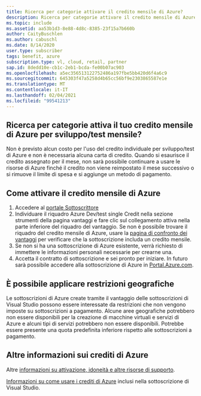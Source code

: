 ```yaml
---
title: Ricerca per categorie attivare il credito mensile di Azure?
description: Ricerca per categorie attivare il credito mensile di Azure incluso con la sottoscrizione di Visual Studio?
ms.topic: include
ms.assetid: aa53b1d3-8e88-4d8c-8385-23f15a7b660b
author: CaityBuschlen
ms.author: cabuschl
ms.date: 8/14/2020
user.type: subscriber
tags: benefit, azure
subscription.type: vl, cloud, retail, partner
sap.id: 8dedd10e-cb1c-2eb1-bcda-fe00b07ac903
ms.openlocfilehash: a5ec356513122752486a197fbe5bb420d6f4a6c9
ms.sourcegitcommit: 645303f47a5258d4b65cc56bf9e2303865587e1e
ms.translationtype: MT
ms.contentlocale: it-IT
ms.lasthandoff: 02/04/2021
ms.locfileid: "99541213"
---
```

## <a name="how-do-i-activate-my-monthly-azure-devtest-individual-credit"></a>Ricerca per categorie attiva il tuo credito mensile di Azure per sviluppo/test mensile? 

Non è previsto alcun costo per l'uso del credito individuale per sviluppo/test di Azure e non è necessaria alcuna carta di credito. Quando si esaurisce il credito assegnato per il mese, non sarà possibile continuare a usare le risorse di Azure finché il credito non viene reimpostato il mese successivo o si rimuove il limite di spesa e si aggiunge un metodo di pagamento.  

## <a name="how-to-activate-azure-monthly-credit"></a>Come attivare il credito mensile di Azure

1. Accedere al [portale Sottoscrittore](https://my.visualstudio.com/benefits) 
1. Individuare il riquadro Azure Dev/test single Credit nella sezione strumenti della pagina vantaggi e fare clic sul collegamento attiva nella parte inferiore del riquadro del vantaggio. Se non è possibile trovare il riquadro del credito mensile di Azure, usare la [pagina di confronto dei vantaggi](https://visualstudio.microsoft.com/vs/benefits/#azure?cat=visual-studio-enterprise-subscription) per verificare che la sottoscrizione includa un credito mensile. 
1. Se non si ha una sottoscrizione di Azure esistente, verrà richiesto di immettere le informazioni personali necessarie per crearne una.  
1. Accetta il contratto di sottoscrizione e sei pronto per iniziare. In futuro sarà possibile accedere alla sottoscrizione di Azure in [Portal.Azure.com](https://portal.azure.com/). 

## <a name="geographic-restrictions-may-apply"></a>È possibile applicare restrizioni geografiche 

Le sottoscrizioni di Azure create tramite il vantaggio delle sottoscrizioni di Visual Studio possono essere interessate da restrizioni che non vengono imposte su sottoscrizioni a pagamento. Alcune aree geografiche potrebbero non essere disponibili per la creazione di macchine virtuali e servizi di Azure e alcuni tipi di servizi potrebbero non essere disponibili. Potrebbe essere presente una quota predefinita inferiore rispetto alle sottoscrizioni a pagamento.  

## <a name="more-information-about-azure-credits"></a>Altre informazioni sui crediti di Azure
Altre [informazioni su attivazione, idoneità e altre risorse di supporto](https://docs.microsoft.com/visualstudio/subscriptions/vs-azure).  

[Informazioni su come usare i crediti di Azure](https://azure.microsoft.com/pricing/member-offers/credit-for-visual-studio-subscribers/#azure-credits) inclusi nella sottoscrizione di Visual Studio.  